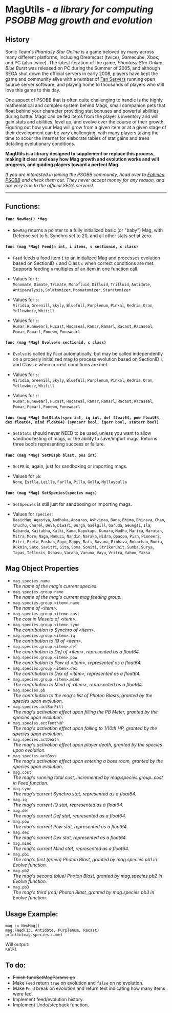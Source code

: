 # **MagUtils** - *a library for computing PSOBB Mag growth and evolution*

## **History**

Sonic Team's *Phantasy Star Online* is a game beloved by many across many different platforms, including Dreamcast (twice), Gamecube, Xbox, and PC (also twice). The latest iteration of the game, *Phantasy Star Online: Blue Burst* was released on PC during the Summer of 2005, and although SEGA shut down the official servers in early 2008, players have kept the game and community alive with a number of [Fan Servers](http://ephinea.pioneer2.net) running open source server software, and playing home to thousands of players who still love this game to this day.

One aspect of PSOBB that is often quite challenging to handle is the highly mathematical and complex system behind Mags, small companion pets that float behind your character providing stat bonuses and powerful abilities during battle. Mags can be fed items from the player's inventory and will gain stats and abilities, level up, and evolve over the course of their growth. Figuring out how your Mag will grow from a given item or at a given stage of their development can be *very* challenging, with many players taking the time to scour the internet for elaborate tables of stat gains and trees detailing evolutionary conditions.

**MagUtils is a library designed to supplement or replace this process, making it clear and easy how Mag growth and evolution works and will progress, and guiding players toward a perfect Mag.**

*If you are interested in joining the PSOBB community, head over to [Ephinea PSOBB](http://ephinea.pioneer2.net) and check them out. They never accept money for any reason, and are very true to the official SEGA servers!*

***
## **Functions:**

#### `func NewMag() *Mag`
* `NewMag` returns a pointer to a fully initialized basic (or "baby") Mag, with Defense set to 5, Synchro set to 20, and all other stats set at zero.

#### `func (mag *Mag) Feed(n int, i items, s sectionid, c class)`
* `Feed` feeds a food item `i` to an initialized Mag and processes evolution based on SectionID `s` and Class `c` when correct conditions are met. Supports feeding `n` multiples of an item in one function call.

* Values for `i`:  
`Monomate`, `Dimate`, `Trimate`, `Monofluid`, `Difluid`, `Trifluid`, `Antidote`, `Antiparalysis`, `Solatomizer`, `Moonatomizer`, `Staratomizer`

* Values for `s`:  
`Viridia`, `Greenill`, `Skyly`, `Bluefull`, `Purplenum`, `Pinkal`, `Redria`, `Oran`, `Yellowboze`, `Whitill`

* Values for `c`:  
`Humar`, `Hunewearl`, `Hucast`, `Hucaseal`, `Ramar`, `Ramarl`, `Racast`, `Racaseal`, `Fomar`, `Fomarl`, `Fonewm`, `Fonewearl`

#### `func (mag *Mag) Evolve(s sectionid, c class)`
* `Evolve` is called by `Feed` automatically, but may be called independently on a properly initialized mag to process evolution based on SectionID `s` and Class `c` when correct conditions are met.

* Values for `s`:  
`Viridia`, `Greenill`, `Skyly`, `Bluefull`, `Purplenum`, `Pinkal`, `Redria`, `Oran`, `Yellowboze`, `Whitill`

* Values for `c`:  
`Humar`, `Hunewearl`, `Hucast`, `Hucaseal`, `Ramar`, `Ramarl`, `Racast`, `Racaseal`, `Fomar`, `Fomarl`, `Fonewm`, `Fonewearl`

#### `func (mag *Mag) SetStats(sync int, iq int, def float64, pow float64, dex float64, mind float64) (syncerr bool, iqerr bool, staterr bool)`
* `SetStats` should never NEED to be used, unless you want to allow sandbox testing of mags, or the ability to save/import mags. Returns three bools representing success or failure.

#### `func (mag *Mag) SetPB(pb blast, pos int)`
* `SetPB` is, again, just for sandboxing or importing mags.

* Values for `pb`:  
`None`, `Estlla`, `Leilla`, `Farlla`, `Pilla`, `Golla`, `Myllayoulla`

#### `func (mag *Mag) SetSpecies(species mags)`
* `SetSpecies` is still just for sandboxing or importing mags.

* Values for `species`:  
`BasicMag`, `Agastya`, `Andhaka`, `Apsaras`, `Ashvinau`, `Bana`, `Bhima`, `Bhirava`, `Chao`, `Chuchu`, `Churel`, `Deva`, `Diwari`, `Durga`, `Gaelgill`, `Garuda`, `Geungsi`, `Ila`, `Kabanda`, `Kaitabha`, `Kalki`, `Kama`, `Kapukapu`, `Kumara`, `Madhu`, `Marica`, `Marutah`, `Mitra`, `Moro`, `Naga`, `Namuci`, `Nandin`, `Naraka`, `Nidra`, `Opaopa`, `Pian`, `Pioneer2`, `Pitri`, `Preta`, `Pushan`, `Puyo`, `Rappy`, `Rati`, `Ravana`, `Ribhava`, `Robochao`, `Rudra`, `Rukmin`, `Sato`, `Savitri`, `Sita`, `Soma`, `Soniti`, `Strikerunit`, `Sumba`, `Surya`, `Tapas`, `Tellusis`, `Ushasu`, `Varaha`, `Varuna`, `Vayu`, `Vritra`, `Yahoo`, `Yaksa`

## **Mag Object Properties**
* `mag.species.name`  
*The name of the mag's current species.*
* `mag.species.group.name`  
*The name of the mag's current mag feeding group.*
* `mag.species.group.<item>.name`  
*The name of \<item\>.*
* `mag.species.group.<item>.cost`  
*The cost in Meseta of \<item\>.*
* `mag.species.group.<item>.sync`  
*The contribution to Synchro of \<item\>.*
* `mag.species.group.<item>.iq`  
*The contribution to IQ of \<item\>.*
* `mag.species.group.<item>.def`  
*The contribution to Def of \<item\>, represented as a float64.*
* `mag.species.group.<item>.pow`  
*The contribution to Pow of \<item\>, represented as a float64.*
* `mag.species.group.<item>.dex`  
*The contribution to Dex of \<item\>, represented as a float64.*
* `mag.species.group.<item>.mind`  
*The contribution to Mind of \<item\>, represented as a float64.*
* `mag.species.pb`  
*The contribution to the mag's list of Photon Blasts, granted by the species upon evolution.*
* `mag.species.actBarFill`  
*The mag's activation effect upon filling the PB Meter, granted by the species upon evolution.*
* `mag.species.actTenthHP`  
*The mag's activation effect upon falling to 1/10th HP, granted by the species upon evolution.*
* `mag.species.actDeath`  
*The mag's activation effect upon player death, granted by the species upon evolution.*
* `mag.species.actBoss`  
*The mag's activation effect upon entering a boss room, granted by the species upon evolution.*
* `mag.cost`  
*The mag's running total cost, incremented by mag.species.group.<item>.cost in Feed function.*
* `mag.sync`  
*The mag's current Synchro stat, represented as a float64.*
* `mag.iq`  
*The mag's current IQ stat, represented as a float64.*
* `mag.def`  
*The mag's current Def stat, represented as a float64.*
* `mag.pow`  
*The mag's current Pow stat, represented as a float64.*
* `mag.dex`  
*The mag's current Dex stat, represented as a float64.*
* `mag.mind`  
*The mag's current Mind stat, represented as a float64.*
* `mag.pb1`  
*The mag's first (green) Photon Blast, granted by mag.species.pb1 in Evolve function.*
* `mag.pb2`  
*The mag's second (blue) Photon Blast, granted by mag.species.pb2 in Evolve function.*
* `mag.pb3`  
*The mag's third (red) Photon Blast, granted by mag.species.pb3 in Evolve function.*

## **Usage Example:**
`mag := NewMag()`  
`mag.Feed(13, Antidote, Purplenum, Racast)`  
`println(mag.species.name)`

Will output:  
`Kalki`

## **To do:**
* ~~Finish funcSetMagParams.go~~
* Make `Feed` return `true` on evolution and `false` on no evolution.
* Make `Feed` break on evolution and return text indicating how many items were fed.
* Implement feed/evolution history.
* Implement Undo/stepback function.
